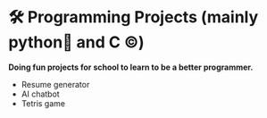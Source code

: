 # 🛠️ Programming Projects (mainly python🐍 and C ©️)
**Doing fun projects for school to learn to be a better programmer.** 
- Resume generator
- AI chatbot
- Tetris game
